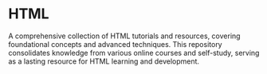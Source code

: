 # HTML
A comprehensive collection of HTML tutorials and resources, covering foundational concepts and advanced techniques. This repository consolidates knowledge from various online courses and self-study, serving as a lasting resource for HTML learning and development.
